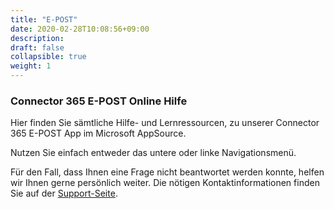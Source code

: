 ```yaml
---
title: "E-POST"
date: 2020-02-28T10:08:56+09:00
description: 
draft: false
collapsible: true
weight: 1
---
```

### Connector 365 E-POST Online Hilfe

Hier finden Sie sämtliche Hilfe- und Lernressourcen, zu unserer Connector 365 E-POST App im Microsoft AppSource.

Nutzen Sie einfach entweder das untere oder linke Navigationsmenü.

Für den Fall, dass Ihnen eine Frage nicht beantwortet werden konnte, helfen wir Ihnen gerne persönlich weiter. Die nötigen Kontaktinformationen finden Sie auf der [Support-Seite](de-de/apps/help-and-support/).